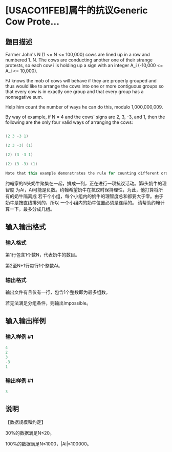 # [USACO11FEB]属牛的抗议Generic Cow Prote…

## 题目描述

Farmer John's N (1 <= N <= 100,000) cows are lined up in a row and numbered 1..N. The cows are conducting another one of their strange protests, so each cow i is holding up a sign with an integer A\_i (-10,000 <= A\_i <= 10,000).

FJ knows the mob of cows will behave if they are properly grouped and thus would like to arrange the cows into one or more contiguous groups so that every cow is in exactly one group and that every group has a nonnegative sum.

Help him count the number of ways he can do this, modulo 1,000,000,009.

By way of example, if N = 4 and the cows' signs are 2, 3, -3, and 1, then the following are the only four valid ways of arranging the cows:

```cpp

(2 3 -3 1)

(2 3 -3) (1)

(2) (3 -3 1)

(2) (3 -3) (1)

Note that this example demonstrates the rule for counting different orders of the arrangements.

```

约翰家的N头奶牛聚集在一起，排成一列，正在进行一项抗议活动。第i头奶牛的理智度 为Ai，Ai可能是负数。约翰希望奶牛在抗议时保持理性，为此，他打算将所有的奶牛隔离成 若干个小组，每个小组内的奶牛的理智度总和都要大于零。由于奶牛是按直线排列的，所以 一个小组内的奶牛位置必须是连续的。 请帮助约翰计算一下，最多分成几组。

## 输入输出格式

### 输入格式

第1行包含1个数N，代表奶牛的数目。

第2至N+1行每行1个整数Ai。

### 输出格式

输出文件有且仅有一行，包含1个整数即为最多组数。

若无法满足分组条件，则输出Impossible。

## 输入输出样例

### 输入样例 #1

```cpp
4
2
3
-3
1

```
### 输出样例 #1

```cpp
3
```


## 说明

【数据规模和约定】

30%的数据满足N≤20。

100%的数据满足N≤1000，|Ai|≤100000。

